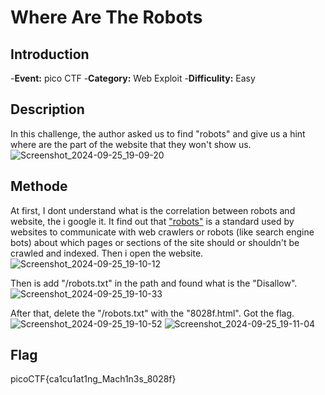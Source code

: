 # Where Are The Robots
## Introduction
-**Event:** pico CTF
-**Category:** Web Exploit
-**Difficulity:** Easy

## Description
In this challenge, the author asked us to find "robots" and give us a hint where are the part of the website that they won't show us.
![Screenshot_2024-09-25_19-09-20](https://github.com/user-attachments/assets/f5abafcb-2b03-483b-8dfc-6c8801db5ad1)

## Methode
At first, I dont understand what is the correlation between robots and website, the i google it. It find out that ["robots"](https://www.cloudflare.com/learning/bots/what-is-robots-txt/) is a standard used by websites to communicate with web crawlers or robots (like search engine bots) about which pages or sections of the site should or shouldn't be crawled and indexed. Then i open the website.
![Screenshot_2024-09-25_19-10-12](https://github.com/user-attachments/assets/be4ae2d0-a8d3-4753-91f3-291edd3ddbe7)

Then is add "/robots.txt" in the path and found what is the "Disallow".
![Screenshot_2024-09-25_19-10-33](https://github.com/user-attachments/assets/dd3c8d4f-076c-485f-b03a-e765756fc66b)

After that, delete the "/robots.txt" with the "8028f.html". Got the flag.
![Screenshot_2024-09-25_19-10-52](https://github.com/user-attachments/assets/090f8b46-8c91-47cb-928c-d29dfe094931)
![Screenshot_2024-09-25_19-11-04](https://github.com/user-attachments/assets/6a7afe2e-d9f3-46ea-a3d5-3a73c7e6f168)

## Flag
picoCTF{ca1cu1at1ng_Mach1n3s_8028f}
